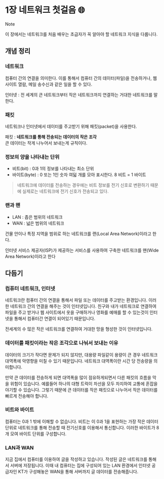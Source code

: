 # 1장 네트워크 첫걸음 🌐

> [!NOTE]
> 이 장에서는 네트워크를 처음 배우는 초급자가 꼭 알아야 할 네트워크 지식을 다룹니다.

## 개념 정리

### 네트워크

컴퓨터 간의 연결을 의미한다. 이를 통해서 컴퓨터 간의 데이터(파일)을 전송하거나, 웹 사이트 열람, 메일 송수신과 같은 일을 할 수 있다.

인터넷 : 전 세계의 큰 네트워크부터 작은 네트워크까지 연결하는 거대한 네트워크를 말한다.

### 패킷

네트워크나 인터넷에서 데이터를 주고받기 위해 패킷(packet)을 사용한다.

패킷 : **네트워크를 통해 전송되는 데이터의 작은 조각**  
큰 데이터는 작게 나누어서 보내는게 규칙이다.

### 정보의 양을 나타내는 단위

- 비트(bit) : 0과 1의 정보를 나타내는 최소 단위
- 바이트(byte) : 0 또는 1인 숫자 여덟 개를 모아 표시한다.
  8 비트 = 1 바이트

> 네트워크에 데이터를 전송하는 경우에는 비트 정보를 전기 신호로 변환하기 때문에 실제로는 네트워크에 전기 신호가 전송되고 있다.

### 랜과 왠

- LAN : 좁은 범위의 네트워크
- WAN : 넓은 범위의 네트워크

건물 안이나 특정 지역을 범위로 하는 네트워크를 랜(Local Area Network)이라고 한다.

인터넷 서비스 제공자(ISP)가 제공하는 서비스를 사용하여 구축한 네트워크를 왠(Wide Area Network)이라고 한다

## 다듬기

### 컴퓨터 네트워크, 인터넷

네트워크란 컴퓨터 간의 연결을 통해서 파일 또는 데이터를 주고받는 환경입니다. 이러한 네트워크 간의 연결을 해주는 것이 인터넷입니다. 친구와 내가 네트워크로 연결하여 파일을 주고 받거나 웹 사이트에서 옷을 구매하거나 영화를 예매를 할 수 있는것이 인터넷을 통해서 컴퓨터간 연결이 되어있기 때문입니다.

전세계의 수 많은 작은 네트워크를 연결하여 거대한 망을 형성한 것이 인터넷입니다.

### 데이터를 패킷이라는 작은 조각으로 나눠서 보내는 이유

데이터의 크기가 작다면 문제가 되지 않지만, 대용량 파일같이 용량이 큰 경우 네트워크 대역폭에 악영향을 미칠 수 있기 때문입니다. 네트워크 대역폭이란 시간 당 전송량을 의미합니다.

만약 큰 데이터를 전송하게 되면 대역폭을 많이 점유하게되면서 다른 패킷의 흐름을 막을 위험이 있습니다. 예를들어 하나의 대형 트럭이 차선을 모두 차지하여 교통에 혼잡을 야기할 수 있습니다. 그렇기 때문에 큰 데이터를 작은 패킷으로 나누어서 작은 데이터를 빠르게 전송해야 합니다.

### 비트와 바이트

컴퓨터는 0과 1 밖에 이해할 수 없습니다. 비트는 이 0과 1을 표현하는 가장 작은 데이터 단위로 네트워크를 통해 전송할 때 전기신호를 이용해서 통신합니다. 이러한 바이트가 8개 모여 바이트 단위를 구성합니다.

### LAN과 WAN

지금 집에서 컴퓨터를 이용하여 글을 작성하고 있습니다. 작성된 글은 네트워크를 통해서 서버에 저장됩니다. 이때 내 컴퓨터는 집에 구성되어 있는 LAN 환경에서 인터넷 공급자인 KT가 구성해놓은 WAN을 통해 서버까지 글 데이터를 전송해줍니다.
